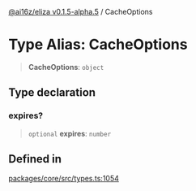 [@ai16z/eliza v0.1.5-alpha.5](../index.md) / CacheOptions

# Type Alias: CacheOptions

> **CacheOptions**: `object`

## Type declaration

### expires?

> `optional` **expires**: `number`

## Defined in

[packages/core/src/types.ts:1054](https://github.com/roschler/eliza/blob/main/packages/core/src/types.ts#L1054)
